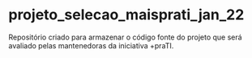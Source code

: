 # projeto_selecao_maisprati_jan_22
Repositório criado para armazenar o código fonte do projeto que será avaliado pelas mantenedoras da iniciativa +praTI.
